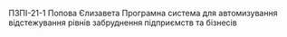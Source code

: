 ПЗПІ-21-1
Попова Єлизавета
Програмна система для автомизування відстежування рівнів забруднення підприємств та бізнесів
